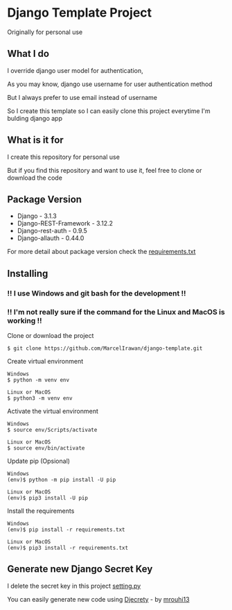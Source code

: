 # Django Template Project

Originally for personal use


## What I do

I override django user model for authentication,

As you may know, django use username for user authentication method

But I always prefer to use email instead of username

So I create this template so I can easily clone this project everytime I'm bulding django app


## What is it for

I create this repository for personal use

But if you find this repository and want to use it, feel free to clone or download the code


## Package Version
* Django - 3.1.3
* Django-REST-Framework - 3.12.2
* Django-rest-auth - 0.9.5
* Django-allauth - 0.44.0

For more detail about package version check the [requirements.txt](requirements.txt)

## Installing

### !! I use Windows and git bash for the development !!

### !! I'm not really sure if the command for the Linux and MacOS is working !!

Clone or download the project
```
$ git clone https://github.com/MarcelIrawan/django-template.git
```

Create virtual environment
```
Windows
$ python -m venv env

Linux or MacOS
$ python3 -m venv env
```

Activate the virtual environment
```
Windows
$ source env/Scripts/activate

Linux or MacOS
$ source env/bin/activate
```

Update pip (Opsional)
```
Windows
(env)$ python -m pip install -U pip

Linux or MacOS
(env)$ pip3 install -U pip
```

Install the requirements
```
Windows
(env)$ pip install -r requirements.txt

Linux or MacOS
(env)$ pip3 install -r requirements.txt
```


## Generate new Django Secret Key

I delete the secret key in this project [setting.py](https://github.com/MarcelIrawan/django-template/blob/main/base/settings.py#L23)

You can easily generate new code using [Djecrety](https://djecrety.ir/) - by [mrouhi13](https://github.com/mrouhi13)